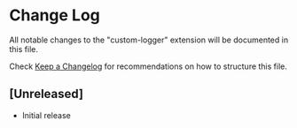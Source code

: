 # Change Log

All notable changes to the "custom-logger" extension will be documented in this file.

Check [Keep a Changelog](http://keepachangelog.com/) for recommendations on how to structure this file.

## [Unreleased]

- Initial release
